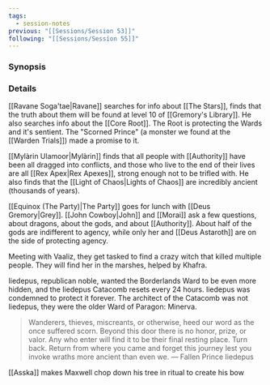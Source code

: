 ```yaml
---
tags:
  - session-notes
previous: "[[Sessions/Session 53]]"
following: "[[Sessions/Session 55]]"
---
```

### Synopsis


### Details
[[Ravane Soga'tae|Ravane]] searches for info about [[The Stars]], finds that the truth about them will be found at level 10 of [[Gremory's Library]]. He also searches info about the [[Core Root]]. The Root is protecting the Wards and it's sentient. The "Scorned Prince" (a monster we found at the [[Warden Trials]]) made a promise to it.

[[Mylàrin Ulamoor|Mylàrin]] finds that all people with [[Authority]] have been all dragged into conflicts, and those who live to the end of their lives are all [[Rex Apex|Rex Apexes]], strong enough not to be trifled with. He also finds that the [[Light of Chaos|Lights of Chaos]] are incredibly ancient (thousands of years).

[[Equinox (The Party)|The Party]] goes for lunch with [[Deus Gremory|Grey]]. [[John Cowboy|John]] and [[Morai]] ask a few questions, about dragons, about the gods, and about [[Authority]]. About half of the gods are indifferent to agency, while only her and [[Deus Astaroth]] are on the side of protecting agency.

Meeting with Vaaliz, they get tasked to find a crazy witch that killed multiple people. They will find her in the marshes, helped by Khafra.




Iiedepus, republican noble, wanted the Borderlands Ward to be even more hidden, and the Iiedepus Catacomb resets every 24 hours. Iiedepus was condemned to protect it forever. The architect of the Catacomb was not Iiedepus, they were the older Ward of Paragon: Minerva.

>Wanderers, thieves, miscreants, or otherwise, heed our word as the once suffered scorn. Beyond this door there is no honor, prize, or valor. Any who enter will find it to be their final resting place. Turn back. Return from where you came and forget this journey lest you invoke wraths more ancient than even we. — Fallen Prince Iiedepus



[[Asska]] makes Maxwell chop down his tree in ritual to create his bow

